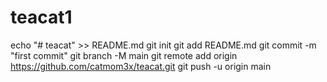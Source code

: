 # teacat1

echo "# teacat" >> README.md
git init
git add README.md
git commit -m "first commit"
git branch -M main
git remote add origin https://github.com/catmom3x/teacat.git
git push -u origin main
